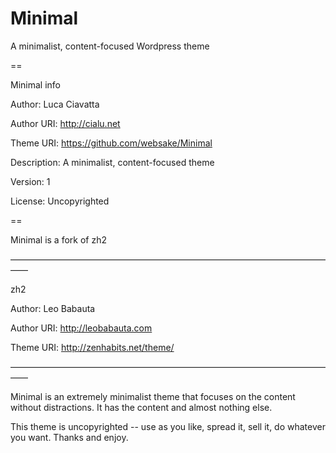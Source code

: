 Minimal
==

A minimalist, content-focused Wordpress theme


==

Minimal info

Author: Luca Ciavatta

Author URI: http://cialu.net

Theme URI: https://github.com/websake/Minimal

Description: A minimalist, content-focused theme

Version: 1

License: Uncopyrighted

==

Minimal is a fork of zh2

——————————————————————————————————————

zh2

Author: Leo Babauta

Author URI: http://leobabauta.com

Theme URI: http://zenhabits.net/theme/

——————————————————————————————————————

Minimal is an extremely minimalist theme that focuses on the content without distractions.
It has the content and almost nothing else. 

This theme is uncopyrighted -- use as you like, spread it, sell it, do whatever you want. 
Thanks and enjoy.
